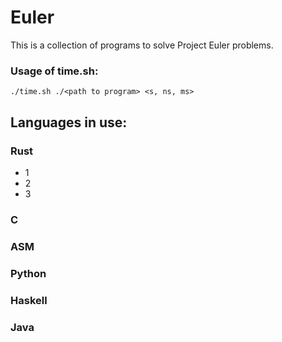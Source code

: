 # Euler

This is a collection of programs to solve Project Euler problems.

### Usage of time.sh: 
    ./time.sh ./<path to program> <s, ns, ms> 

## Languages in use: 

### Rust
  * 1
  * 2
  * 3

### C
### ASM
### Python 
### Haskell
### Java 
